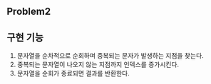 ## Problem2 

## 구현 기능

1. 문자열을 순차적으로 순회하며 중복되는 문자가 발생하는 지점을 찾는다.
2. 중복되는 문자열이 나오지 않는 지점까지 인덱스를 증가시킨다.
3. 문자열을 순회가 종료되면 결과를 반환한다.